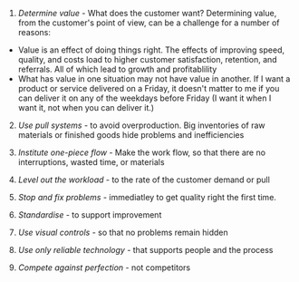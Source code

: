<!-- TITLE: Core ideas of Lean -->

1. *Determine value* - What does the customer want? Determining value, from the customer's point of view, can be a challenge for a number of reasons:
* Value is an effect of doing things right. The effects of improving speed, quality, and costs load to higher customer satisfaction, retention, and referrals. All of which lead to growth and profitablility
* What has value in one situation may not have value in another. If I want a product or service delivered on a Friday, it doesn't matter to me if you can deliver it on any of the weekdays before Friday (I want it when I want it, not when you can deliver it.)

2. *Use pull systems* - to avoid overproduction. Big inventories of raw materials or finished goods hide problems and inefficiencies

3. *Institute one-piece flow* - Make the work flow, so that there are no interruptions, wasted time, or materials

4. *Level out the workload* - to the rate of the customer demand or pull

5. *Stop and fix problems* - immediatley to get quality right the first time.

6. *Standardise* - to support improvement

7. *Use visual controls* - so that no problems remain hidden

8. *Use only reliable technology* - that supports people and the process

9. *Compete against perfection* - not competitors